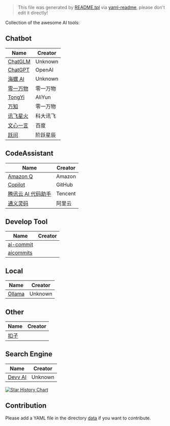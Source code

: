 > This file was generated by [README.tpl](README.tpl) via [yaml-readme](https://github.com/LinuxSuRen/yaml-readme), please don't edit it directly!


Collection of the awesome AI tools:

## Chatbot

| Name | Creator |
|---|---|
| [ChatGLM](https://chatglm.cn/) | Unknown |
| [ChatGPT](https://chat.openai.com/) | OpenAI |
| [海螺 AI](https://hailuoai.com/) | Unknown |
| [零一万物](https://platform.lingyiwanwu.com/playground) | 零一万物 |
| [TongYi](https://www.tongyi.com/) | AliYun |
| [万知](https://www.wanzhi.com/) | 零一万物 |
| [讯飞星火](https://xinghuo.xfyun.cn/) | 科大讯飞 |
| [文心一言](https://yiyan.baidu.com/) | 百度 |
| [跃问](https://yuewen.cn/chats/) | 阶跃星辰 |


## CodeAssistant

| Name | Creator |
|---|---|
| [Amazon Q](https://www.amazon.com/q/) | Amazon |
| [Copilot](https://github.com/features/copilot) | GitHub |
| [腾讯云 AI 代码助手](https://cloud.tencent.com/product/acc) | Tencent |
| [通义灵码](https://www.tongyilingma.com/) | 阿里云 |


## Develop Tool

| Name | Creator |
|---|---|
| [ai-commit](https://github.com/insulineru/ai-commit) |  |
| [aicommits](https://github.com/Nutlope/aicommits) |  |


## Local

| Name | Creator |
|---|---|
| [Ollama](https://github.com/ollama/ollama) | Unknown |


## Other

| Name | Creator |
|---|---|
| [扣子](https://www.coze.cn/model/arena) |  |


## Search Engine

| Name | Creator |
|---|---|
| [Devv AI](https://devv.ai/) | Unknown |


[![Star History Chart](https://api.star-history.com/svg?repos=linuxsuren/awesome-ai&amp;type=Date)](https://star-history.com/#linuxsuren/awesome-ai&amp;Date)

## Contribution
Please add a YAML file in the directory [data](data) if you want to contribute.
